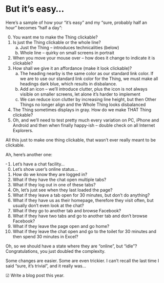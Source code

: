 # But it’s easy…

<p>Here’s a sample of how your “it’s easy” and my “sure, probably half an hour” becomes “half a day”:</p>
<ol start="0">
<li>You want me to make the Thing clickable?</li>
<li>Is just the Thing clickable or the whole line?
<ol>
<li style="list-style-type: lower-alpha;">Just the Thing – introduces technicalities (below)</li>
<li style="list-style-type: lower-alpha;">Whole line – quirky on small screens in portrait</li>
</ol>
</li>
<li>When you move your mouse over – how does it change to indicate it is clickable?</li>
<li>How shall we give it an affordance (make it look clickable)?
<ol>
<li style="list-style-type: lower-alpha;">The heading nearby is the same color as our standard link color. If we are to use our standard link color for the Thing, we must make all headings dark blue, which results in disbalance.</li>
<li style="list-style-type: lower-alpha;">Add an icon – we’ll introduce clutter, plus the icon is not always visible on smaller screens, let alone it’s harder to implement</li>
<li style="list-style-type: lower-alpha;">We can reduce icon clutter by increasing line height, but then Other Things no longer align and the Whole Thing looks disbalanced</li>
</ol>
</li>
<li>The Thing sometimes displays in gray. How do we make THAT Thing clickable?</li>
<li>Oh, and we’ll need to test pretty much every variation on PC, iPhone and Android and then when finally happy-ish – double check on all Internet Explorers.</li>
</ol>
<p>All this just to make one thing clickable, that wasn’t ever really meant to be clickable.</p>
<p>Ah, here’s another one:</p>
<ol start="-1">
<li>Let’s have a chat facility…</li>
<li>Let’s show user’s online status…</li>
<li>How do we know they are logged in?</li>
<li>What if they have the chat open multiple tabs?</li>
<li>What if they log out in one of these tabs?</li>
<li>Oh, let’s just see when they last loaded the page?</li>
<li>What if they leave a tab open for 30 minutes, but don’t do anything?</li>
<li>What if they have us as their homepage, therefore they visit often, but usually don’t even look at the chat?</li>
<li>What if they go to another tab and browse Facebook?</li>
<li>What if they have two tabs and go to another tab and don’t browse Facebook?</li>
<li>What if they leave the page open and go home?</li>
<li>What if they leave the chat open and go to the toilet for 30 minutes and then spend 30 minutes in Excel?</li>
</ol>
<p>Oh, so we should have a state where they are “online”, but “idle”? Congratulations, you just doubled the complexity.</p>
<p>Some changes are easier. Some are even trickier. I can’t recall the last time I said “sure, it’s trivial”, and it really was…</p>
<p>☑ Write a blog post this year.</p>